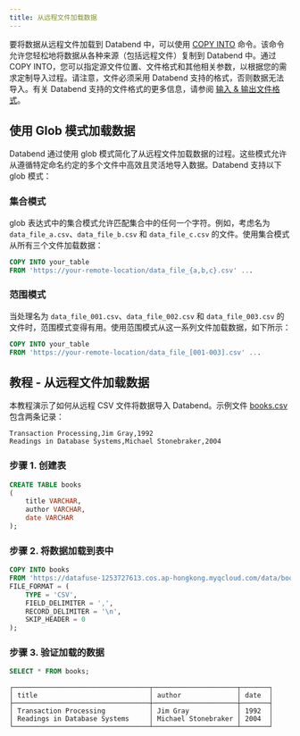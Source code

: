 ```yaml
---
title: 从远程文件加载数据
---
```


要将数据从远程文件加载到 Databend 中，可以使用 [COPY INTO](/sql/sql-commands/dml/dml-copy-into-table) 命令。该命令允许您轻松地将数据从各种来源（包括远程文件）复制到 Databend 中。通过 COPY INTO，您可以指定源文件位置、文件格式和其他相关参数，以根据您的需求定制导入过程。请注意，文件必须采用 Databend 支持的格式，否则数据无法导入。有关 Databend 支持的文件格式的更多信息，请参阅 [输入 & 输出文件格式](/sql/sql-reference/file-format-options)。

## 使用 Glob 模式加载数据

Databend 通过使用 glob 模式简化了从远程文件加载数据的过程。这些模式允许从遵循特定命名约定的多个文件中高效且灵活地导入数据。Databend 支持以下 glob 模式：

### 集合模式

glob 表达式中的集合模式允许匹配集合中的任何一个字符。例如，考虑名为 `data_file_a.csv`、`data_file_b.csv` 和 `data_file_c.csv` 的文件。使用集合模式从所有三个文件加载数据：

```sql
COPY INTO your_table 
FROM 'https://your-remote-location/data_file_{a,b,c}.csv' ...
```

### 范围模式

当处理名为 `data_file_001.csv`、`data_file_002.csv` 和 `data_file_003.csv` 的文件时，范围模式变得有用。使用范围模式从这一系列文件加载数据，如下所示：

```sql
COPY INTO your_table 
FROM 'https://your-remote-location/data_file_[001-003].csv' ...
```

## 教程 - 从远程文件加载数据

本教程演示了如何从远程 CSV 文件将数据导入 Databend。示例文件 [books.csv](https://datafuse-1253727613.cos.ap-hongkong.myqcloud.com/data/books.csv) 包含两条记录：

```text title='books.csv'
Transaction Processing,Jim Gray,1992
Readings in Database Systems,Michael Stonebraker,2004
```

### 步骤 1. 创建表

```sql
CREATE TABLE books
(
    title VARCHAR,
    author VARCHAR,
    date VARCHAR
);
```

### 步骤 2. 将数据加载到表中

```sql
COPY INTO books
FROM 'https://datafuse-1253727613.cos.ap-hongkong.myqcloud.com/data/books.csv'
FILE_FORMAT = (
    TYPE = 'CSV',
    FIELD_DELIMITER = ',',
    RECORD_DELIMITER = '\n',
    SKIP_HEADER = 0
);
```

### 步骤 3. 验证加载的数据

```sql
SELECT * FROM books;
```

```text title='结果:'
┌──────────────────────────────────┬─────────────────────┬───────┐
│ title                            │ author              │ date  │
├──────────────────────────────────┼─────────────────────┼───────┤
│ Transaction Processing           │ Jim Gray            │ 1992  │
│ Readings in Database Systems     │ Michael Stonebraker │ 2004  │
└──────────────────────────────────┴─────────────────────┴───────┘
```